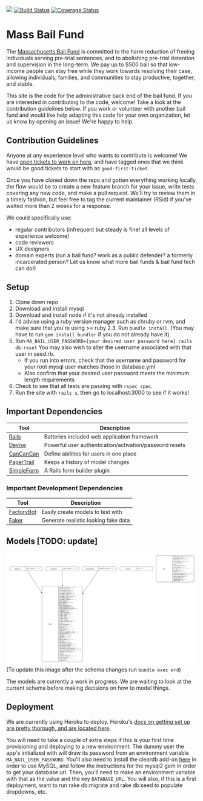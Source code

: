 <a href="https://codeclimate.com/github/MassBailFund/MassBailFund/maintainability"><img src="https://api.codeclimate.com/v1/badges/c69b231bc1125dea5886/maintainability" /></a> [![Build Status](https://travis-ci.org/MassBailFund/MassBailFund.svg?branch=master)](https://travis-ci.org/MassBailFund/MassBailFund) [![Coverage Status](https://coveralls.io/repos/github/MassBailFund/MassBailFund/badge.svg?branch=master)](https://coveralls.io/github/MassBailFund/MassBailFund?branch=master)

# Mass Bail Fund

The [Massachusetts Bail Fund](https://www.massbailfund.org/) is committed to the harm reduction of freeing individuals serving pre-trial sentences, and to abolishing pre-trial detention and supervision in the long-term. We pay up to $500 bail so that low-income people can stay free while they work towards resolving their case, allowing individuals, families, and communities to stay productive, together, and stable.

This site is the code for the administrative back end of the bail fund. If you are interested in contributing to the code, welcome! Take a look at the contribution guidelines below. If you work or volunteer with another bail fund and would like help adapting this code for your own organization, let us know by opening an issue! We're happy to help.

## Contribution Guidelines

Anyone at any experience level who wants to contribute is welcome! We have [open tickets to work on here](https://github.com/MassBailFund/MassBailFund/issues), and have tagged ones that we think would be good tickets to start with as `good-first-ticket`.

Once you have cloned down the repo and gotten everything working locally, the flow would be to create a new feature branch for your issue, write tests covering any new code, and make a pull request. We'll try to review them in a timely fashion, but feel free to tag the current maintainer (RSid) if you've waited more than 2 weeks for a response.

We could specifically use: 
* regular contributors (infrequent but steady is fine! all levels of experience welcome)
* code reviewers
* UX designers
* domain experts (run a bail fund? work as a public defender? a formerly incarcerated person? Let us know what more bail funds & bail fund tech can do!)

## Setup
1. Clone down repo
1. Download and install mysql
1. Download and install node if it's not already installed
1. I'd advise using a ruby version manager such as chruby or rvm, and make sure that you're using >= ruby 2.3. Run `bundle install`. (You may have to run `gem install bundler` if you do not already have it)
1. Run `MA_BAIL_USER_PASSWORD=[your desired user password here] rails db:reset` You may also wish to alter the username associated with that user in seed.rb.
    * If you run into errors, check that the username and password for your root mysql user matches those in database.yml
    * Also confirm that your desired user password meets the minimum length requirements
1. Check to see that all tests are passing with `rspec spec`.
1. Run the site with `rails s`, then go to localhost:3000 to see if it works!

## Important Dependencies

Tool                | Description
------------------- | -----------
[Rails]             | Batteries included web application framework
[Devise]            | Powerful user authentication/activation/password resets
[CanCanCan]         | Define abilities for users in one place
[PaperTrail]        | Keeps a history of model changes
[SimpleForm]        | A Rails form builder plugin

[Rails]: https://github.com/rails/rails
[Devise]: https://github.com/plataformatec/devise
[CanCanCan]: https://github.com/CanCanCommunity/cancancan
[PaperTrail]: https://github.com/airblade/paper_trail
[SimpleForm]: https://github.com/plataformatec/simple_form

### Important Development Dependencies

Tool                | Description
------------------- | -----------
[FactoryBot]        | Easily create models to test with
[Faker]             | Generate realistic looking fake data

[FactoryBot]: https://github.com/thoughtbot/factory_bot
[Faker]: https://github.com/stympy/faker

## Models [TODO: update]

![Entity-Relationship Diagram](spec/fixtures/images/erd.png)
(To update this image after the schema changes run `bundle exec erd`)

The models are currently a work in progress. We are waiting to look at the
current schema before making decisions on how to model things.

## Deployment

We are currently using Heroku to deploy. Heroku's [docs on getting set up are pretty thorough, and are located here](https://devcenter.heroku.com/articles/git).

You will need to take a couple of extra steps if this is your first time provisioning and deploying to a new environment. The dummy user the app's initialized with will draw its password from an environment variable `MA_BAIL_USER_PASSWORD`. You'll also need to install the cleardb add-on [here](https://devcenter.heroku.com/articles/cleardb) in order to use MySQL, and follow the instructions for the mysql2 gem in order to get your database url. Then, you'll need to make an environment variable with that as the value and the key `DATABASE_URL`. You will also, if this is a first deployment, want to run rake db:migrate and rake db:seed to populate dropdowns, etc.
